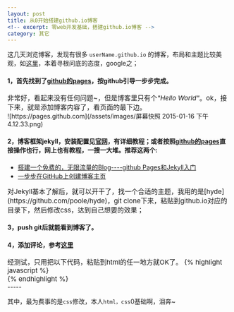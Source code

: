 ```yaml
---
layout: post
title: 从0开始搭建github.io博客
<!-- excerpt: 零web开发基础，搭建github.io博客 -->
category: 其它
---
```


这几天浏览博客，发现有很多 `userName.github.io` 的博客，布局和主题比较美观，如[这里](http://wanglongqi.github.io)，本着寻根问底的态度，google之；

#### 1，首先找到了[github的pages](https://pages.github.com)，按github引导一步步完成。
<div class="message" style="font-size: 15px">
非常好，看起来没有任何问题~，但是博客里只有个<em>"Hello World"</em>。ok，接下来，就是添加博客内容了，看页面的最下边。
</div>
![https://pages.github.com](/assets/images/屏幕快照 2015-01-16 下午4.12.33.png)

#### 2，博客框架jekyll，安装配置见[官网](http://jekyllcn.com)，有详细教程；或者按照[github的pages](https://help.github.com/articles/using-jekyll-with-pages)直接操作也行，网上也有教程，一搜一大堆。推荐这两个:
* [搭建一个免费的，无限流量的Blog----github Pages和Jekyll入门](http://www.ruanyifeng.com/blog/2012/08/blogging_with_jekyll.html)
* [一步步在GitHub上创建博客主页](http://www.pchou.info/web-build/2013/01/03/build-github-blog-page-01.html)

<div class="message" style="font-size: 15px">
对Jekyll基本了解后，就可以开干了，找一个合适的主题，我用的是[hyde](https://github.com/poole/hyde)，git clone下来，粘贴到github.io对应的目录下，然后修改css，达到自己想要的效果；
</div>

#### 3，push git后就能看到博客了。

#### 4，添加评论，参考[这里](http://joeyio.com/jekyll/2013/04/13/how-to-use-uyan-in-Jekyll/)
<div class="message" style="font-size: 15px">
经测试，只用把以下代码，粘贴到html的任一地方就OK了。
{% highlight javascript %}
<!-- UY BEGIN -->
<div id="uyan_frame"></div>
<script type="text/javascript" id="UYScript" src="http://v1.uyan.cc/js/iframe.js?UYUserId=YOUR_USER_ID" async=""></script>
<!-- UY END -->
{% endhighlight %}
</div>
-----

其中，最为费事的是`css`修改，本人`html，css`0基础啊，泪奔~
